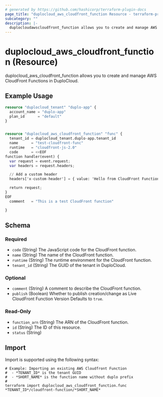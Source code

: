 ```yaml
---
# generated by https://github.com/hashicorp/terraform-plugin-docs
page_title: "duplocloud_aws_cloudfront_function Resource - terraform-provider-duplocloud"
subcategory: ""
description: |-
  duplocloudawscloudfront_function allows you to create and manage AWS CloudFront Functions in DuploCloud.
---
```


# duplocloud_aws_cloudfront_function (Resource)

duplocloud_aws_cloudfront_function allows you to create and manage AWS CloudFront Functions in DuploCloud.

## Example Usage

```terraform
resource "duplocloud_tenant" "duplo-app" {
  account_name = "duplo-app"
  plan_id      = "default"
}


resource "duplocloud_aws_cloudfront_function" "func" {
  tenant_id = duplocloud_tenant.duplo-app.tenant_id
  name      = "test-cloudfront-func"
  runtime   = "cloudfront-js-2.0"
  code      = <<EOF
function handler(event) {
  var request = event.request;
  var headers = request.headers;

  // Add a custom header
  headers['x-custom-header'] = { value: 'Hello from CloudFront Function!' };

  return request;     
}
EOF
  comment   = "This is a test CloudFront function"

}
```

<!-- schema generated by tfplugindocs -->
## Schema

### Required

- `code` (String) The JavaScript code for the CloudFront function.
- `name` (String) The name of the CloudFront function.
- `runtime` (String) The runtime environment for the CloudFront function.
- `tenant_id` (String) The GUID of the tenant in DuploCloud.

### Optional

- `comment` (String) A comment to describe the CloudFront function.
- `publish` (Boolean) Whether to publish creation/change as Live CloudFront Function Version Defaults to `true`.

### Read-Only

- `function_arn` (String) The ARN of the CloudFront function.
- `id` (String) The ID of this resource.
- `status` (String)

## Import

Import is supported using the following syntax:

```shell
# Example: Importing an existing AWS Cloudfront Function
#  - *TENANT_ID* is the tenant GUID
#  - *SHORT_NAME* is the function name without duplo prefix
#
terraform import duplocloud_aws_cloudfront_function.func *TENANT_ID*/cloudfront-function/*SHORT_NAME*
```
